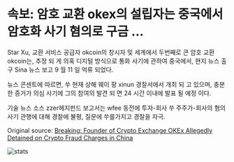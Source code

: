 # 속보: 암호 교환 okex의 설립자는 중국에서 암호화 사기 혐의로 구금 ...

Star Xu, 교환 서비스 공급자 okcoin의 창시자 및 세계에서 두번째로 큰 암호 교환 okcoin는, 추정 되 게 의혹 디지털 방식으로 통화 사기에 관하여 중국에서, 현지 뉴스 출구 Sina 뉴스 보고 9 월 11 일 억류 되었다.

뉴스 콘센트에 따르면, 쑤 현재 상해 웨이 팡 xinun 경찰서에서 개최 되 고 있으며, 충분 한 증거가 의심 사기에 그의 참여의 발견 되 면 24 시간 이내에 발표 될 예정 이다.

기술 뉴스 소스 zzer헤지펀드 보고서는 wfee 동전에 투자-회사 쑤 주주가-회사의 혐의 사기 관행에 대해 경찰에 불평, 질문에 쑤를가지고 경찰을 자극.

Original source: [Breaking: Founder of Crypto Exchange OKEx Allegedly Detained on Crypto Fraud Charges in China](https://cointelegraph.com/news/breaking-founder-of-crypto-exchange-okex-allegedly-detained-on-crypto-fraud-charges-in-china)

![stats](https://c.statcounter.com/11760860/0/a89fa40b/1/ "stats")